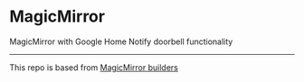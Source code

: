 # MagicMirror
MagicMirror with Google Home Notify doorbell functionality

***

This repo is based from [MagicMirror builders](https://magicmirror.builders/)
